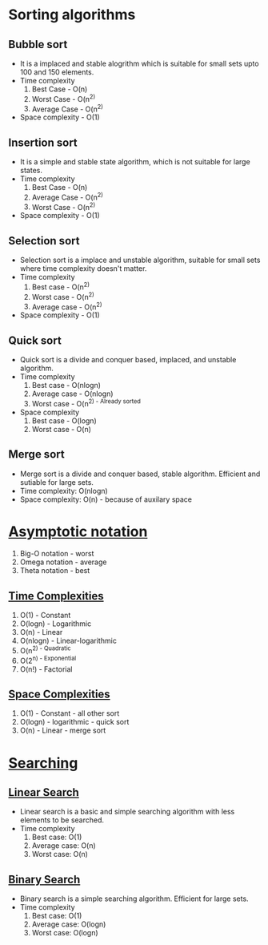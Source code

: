 # Sorting algorithms
## Bubble sort 
- It is a implaced and stable alogrithm which is suitable for small sets upto 100 and 150 elements.
- Time complexity
  1. Best Case - O(n)
  2. Worst Case - O(n<sup>2)
  3. Average Case - O(n<sup>2)
- Space complexity - O(1)
## Insertion sort
- It is a simple and stable state algorithm, which is not suitable for large states.
- Time complexity
  1. Best Case - O(n)
  2. Average Case - O(n<sup>2)
  3. Worst Case - O(n<sup>2)
- Space complexity - O(1)
## Selection sort
- Selection sort is a implace and unstable algorithm, suitable for small sets where time complexity doesn't matter.
- Time complexity
  1. Best case - O(n<sup>2)
  2. Worst case - O(n<sup>2)
  3. Average case - O(n<sup>2)
- Space complexity - O(1)
## Quick sort
- Quick sort is a divide and conquer based, implaced, and unstable algorithm.
- Time complexity
  1. Best case - O(nlogn)
  2. Average case - O(nlogn)
  3. Worst case - O(n<sup>2) - Already sorted
- Space complexity
  1. Best case - O(logn)
  2. Worst case - O(n)
## Merge sort
- Merge sort is a divide and conquer based, stable algorithm. Efficient and sutiable for large sets.
- Time complexity: O(nlogn)
- Space complexity: O(n) - because of auxilary space
# <u>Asymptotic notation</u>
1. Big-O notation - worst
2. Omega notation - average
3. Theta notation - best
## <u>Time Complexities</u>
1. O(1) - Constant
2. O(logn) - Logarithmic
3. O(n) - Linear
4. O(nlogn) - Linear-logarithmic
5. O(n<sup>2) - Quadratic
6. O(2<sup>n) - Exponential
7. O(n!) - Factorial
## <u>Space Complexities</u>
1. O(1) - Constant - all other sort
2. O(logn) - logarithmic - quick sort
3. O(n) - Linear - merge sort
# <u> Searching </u>
## <u>Linear Search</u>
- Linear search is a basic and simple searching algorithm with less elements to be searched.
- Time complexity
  1. Best case: O(1)
  2. Average case: O(n)
  3. Worst case: O(n)
## <u>Binary Search</u>
- Binary search is a simple searching algorithm. Efficient for large sets.
- Time complexity
  1. Best case: O(1)
  2. Average case: O(logn)
  3. Worst case: O(logn)